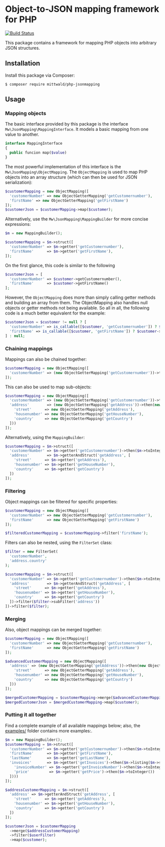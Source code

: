 # Object-to-JSON mapping framework for PHP

[![Build Status](https://travis-ci.org/mittwald/php-jsonmapping.svg?branch=master)](https://travis-ci.org/mittwald/php-jsonmapping)

This package contains a framework for mapping PHP objects into arbitrary JSON
structures.

## Installation

Install this package via Composer:

    $ composer require mittwald/php-jsonmapping

## Usage

### Mapping objects

The basic interface provided by this package is the interface
`Mw\JsonMapping\MappingInterface`. It models a basic mapping from one value to
another.

```php
interface MappingInterface
{
  public funcion map($value)
}
```

The most powerful implementation of this interface is the
`Mw\JsonMapping\ObjectMapping`. The `ObjectMapping` is used to map PHP objects
into an array structure (which can then be used for JSON serialization):

```php
$customerMapping = new ObjectMapping([
  'customerNumber' => new ObjectGetterMapping('getCustomernumber'),
  'firstName' => new ObjectGetterMapping('getFirstName')
]);
$customerJson = $customerMapping->map($customer);
```

Alternatively, use the `Mw\JsonMapping\MappingBuilder` for more concise expressions:

```php
$m = new MappingBuilder();

$customerMapping = $m->struct([
  'customerNumber' => $m->getter('getCustomernumber'),
  'firstName'      => $m->getter('getFirstName'),
]);
```

On the first glance, this code is similar to the following

```php
$customerJson = [
  'customerNumber' => $customer->getCustomernumber(),
  'firstName'      => $customer->getFirstName()
];
```

However, the `ObjectMapping` does more than simply calling getter methods and
building an array from them. The ObjectMapping also handles null objects or
getter methods not being available. So all in all, the following code is a much
better equivalent for the example:

```php
$customerJson = $customer != null ? [
  'customerNumber' => is_callable([$customer, 'getCustomernumber']) ? $customer->getCustomernumber() : null,
  'firstName' => is_callable([$customer, 'getFirstName']) ? $customer->getFirstName() : null,
] : null;
```

### Chaining mappings

Mappings can also be chained together:

```php
$customerMapping = new ObjectMapping([
  'customerNumber' => (new ObjectGetterMapping('getCustomernumber'))->then(new IntegerMapping()),
]);
```

This can also be used to map sub-objects:

```php
$customerMapping = new ObjectMapping([
  'customerNumber' => (new ObjectGetterMapping('getCustomernumber'))->then(new IntegerMapping()),
  'address'        => (new ObjectGetterMapping('getAddress'))->then(new ObjectMapping([
    'street'      => new ObjectGetterMapping('getAddress'),
    'housenumber' => new ObjectGetterMapping('getHouseNumber'),
    'country'     => new ObjectGetterMapping('getCountry')
  ]))
]);
```

Alternatively, using the `MappingBuilder`:

```php
$customerMapping = $m->struct([
  'customerNumber' => $m->getter('getCustomernumber')->then($m->toInteger()),
  'address'        => $m->getterAndStruct('getAddress', [
    'street'      => $m->getter('getAddress'),
    'housenumber' => $m->getter('getHouseNumber'),
    'country'     => $m->getter('getCountry')
  ])
]);
```

### Filtering

Object mappings can be filtered for specific properties:

```php
$customerMapping = new ObjectMapping([
  'customerNumber' => new ObjectGetterMapping('getCustomernumber'),
  'firstName'      => new ObjectGetterMapping('getFirstName')
]);

$filteredCustomerMapping = $customerMapping->filter('firstName');
```

Filters can also be nested, using the `FilterSet` class:

```php
$filter = new FilterSet(
  'customerNumber',
  'address.country'
);

$customerMapping = $m->struct([
  'customerNumber' => $m->getter('getCustomernumber')->then($m->toInteger()),
  'address'        => $m->getterAndStruct('getAddress', [
    'street'      => $m->getter('getAddress'),
    'housenumber' => $m->getter('getHouseNumber'),
    'country'     => $m->getter('getCountry')
  ])->filter($filter->subFilter('address'))
])->filter($filter);
```

### Merging

Also, object mappings can be merged together:

```php
$customerMapping = new ObjectMapping([
  'customerNumber' => new ObjectGetterMapping('getCustomernumber'),
  'firstName'      => new ObjectGetterMapping('getFirstName')
]);

$advancedCustomerMapping = new ObjectMapping([
  'address' => (new ObjectGetterMapping('getAddress'))->then(new ObjectMapping([
    'street'      => new ObjectGetterMapping('getAddress'),
    'housenumber' => new ObjectGetterMapping('getHouseNumber'),
    'country'     => new ObjectGetterMapping('getCountry')
  ]))
]);

$mergedCustomerMapping = $customerMapping->merge($advancedCustomerMapping);
$mergedCustomerJson = $mergedCustomerMapping->map($customer);
```

### Putting it all together

Find a complete example of all available mappings below; also, the
[examples/](examples/) folder contains more examples:.

```php
$m = new MappingBuilder();
$customerMapping = $m->struct([
  'customerNumber' => $m->getter('getCustomernumber')->then($m->toInteger()),
  'firstName'      => $m->getter('getFirstName'),
  'lastName'       => $m->getter('getLastName'),
  'invoices'       => $m->getter('getInvoices')->then($m->listing($m->struct([
    'invoiceNumber' => $m->getter('getInvoiceNumber')->then($m->toInteger()),
    'price'         => $m->getter('getPrice')->then($m->toInteger())
  ])))
]);

$addressCustomerMapping = $m->struct([
  'address' => $m->getterAndStruct('getAddress', [
    'street'      => $m->getter('getAddress'),
    'housenumber' => $m->getter('getHouseNumber'),
    'country'     => $m->getter('getCountry')
  ])
]);

$customerJson = $customerMapping
  ->merge($addressCustomerMapping)
  ->filter($userFilter)
  ->map($customer);
```

